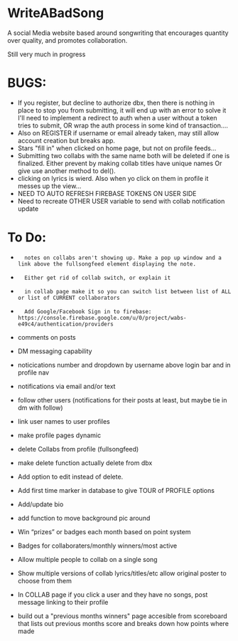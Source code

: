 # WriteABadSong
A social Media website based around songwriting that encourages quantity over quality, and promotes collaboration.

Still very much in progress 

# BUGS:
-   If you register, but decline to authorize dbx, then there is nothing in place to stop you from submitting, it will end up with an error
        to solve it I'll need to implement a redirect to auth when a user without a token tries to submit,
        OR wrap the auth process in some kind of transaction....
- Also on REGISTER if username or email already taken, may still allow account creation but breaks app.
- Stars "fill in" when clicked on home page, but not on profile feeds...
- Submitting two collabs with the same name both will be deleted if one is finalized.
                Either prevent by making collab titles have unique names
                Or give use another method to del().
- clicking on lyrics is wierd. Also when yo click on them in profile it messes up the view...
- NEED TO AUTO REFRESH FIREBASE TOKENS ON USER SIDE 
- Need to recreate OTHER USER variable to send with collab notification update

# To Do:

-       notes on collabs aren't showing up. Make a pop up window and a link above the fullsongfeed element displaying the note.
-       Either get rid of collab switch, or explain it
-       in collab page make it so you can switch list between list of ALL or list of CURRENT collaborators
-       Add Google/Facebook Sign in to firebase: https://console.firebase.google.com/u/0/project/wabs-e49c4/authentication/providers

-   comments on posts
-   DM messaging capability
-   noticications number and dropdown by username above login bar and in profile nav
-   notifications via email and/or text
-   follow other users (notifications for their posts at least, but maybe tie in dm with follow)

-   link user names to user profiles 
-   make profile pages dynamic

-   delete Collabs from profile (fullsongfeed)
-   make delete function actually delete from dbx
-   Add option to edit instead of delete.

-   Add first time marker in database to give TOUR of PROFILE options
-   Add/update bio
- add function to move background pic around

-   Win “prizes” or badges each month based on point system 
-   Badges for collaboraters/monthly winners/most active

- Allow multiple people to collab on a single song
- Show multiple versions of collab lyrics/titles/etc allow original poster to choose from them
- In COLLAB page if you click a user and they have no songs, post message linking to their profile

- build out a "previous months winners" page accesible from scoreboard that lists out previous months score and breaks down how points where made



